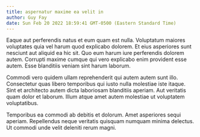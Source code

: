 ```yaml
---
title: aspernatur maxime ea velit in
author: Guy Fay
date: Sun Feb 20 2022 18:59:41 GMT-0500 (Eastern Standard Time)
---
```

Eaque aut perferendis natus et eum quam est nulla. Voluptatum maiores voluptates quia vel harum quod explicabo dolorem. Et eius asperiores sunt nesciunt aut aliquid ea hic sit. Quo eum harum iure perferendis dolorem autem. Corrupti maxime cumque qui vero explicabo enim provident esse autem. Esse blanditiis veniam sint harum laborum.

 Commodi vero quidem ullam reprehenderit qui autem autem sunt illo. Consectetur quas libero temporibus qui iusto nulla molestiae iste itaque. Sint et architecto autem dicta laboriosam blanditiis aperiam. Aut veritatis quam dolor et laborum. Illum atque amet autem molestiae ut voluptatem voluptatibus.

 Temporibus ea commodi ab debitis et dolorum. Amet asperiores sequi aperiam. Repellendus neque veritatis quisquam numquam minima delectus. Ut commodi unde velit deleniti rerum magni.